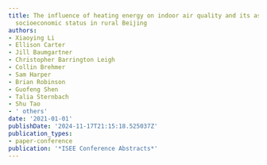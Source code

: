 ```yaml
---
title: The influence of heating energy on indoor air quality and its association with
  socioeconomic status in rural Beijing
authors:
- Xiaoying Li
- Ellison Carter
- Jill Baumgartner
- Christopher Barrington Leigh
- Collin Brehmer
- Sam Harper
- Brian Robinson
- Guofeng Shen
- Talia Sternbach
- Shu Tao
- ' others'
date: '2021-01-01'
publishDate: '2024-11-17T21:15:18.525037Z'
publication_types:
- paper-conference
publication: '*ISEE Conference Abstracts*'
---
```

